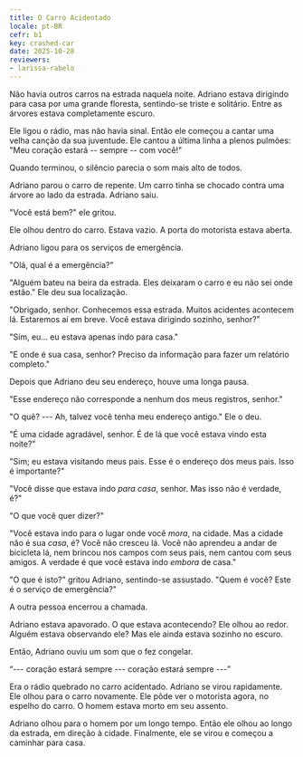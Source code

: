```yaml
---
title: O Carro Acidentado
locale: pt-BR
cefr: b1
key: crashed-car
date: 2025-10-28
reviewers:
- larissa-rabelo
---
```


Não havia outros carros na estrada naquela noite. Adriano estava dirigindo para casa por uma grande floresta, sentindo-se triste e solitário. Entre as árvores estava completamente escuro.

Ele ligou o rádio, mas não havia sinal. Então ele começou a cantar uma velha canção da sua juventude. Ele cantou a última linha a plenos pulmões: "Meu coração estará -- sempre -- com você!"

Quando terminou, o silêncio parecia o som mais alto de todos.

Adriano parou o carro de repente. Um carro tinha se chocado contra uma árvore ao lado da estrada. Adriano saiu.

"Você está bem?" ele gritou.

Ele olhou dentro do carro. Estava vazio. A porta do motorista estava aberta.

Adriano ligou para os serviços de emergência.

"Olá, qual é a emergência?"

"Alguém bateu na beira da estrada. Eles deixaram o carro e eu não sei onde estão." Ele deu sua localização.

"Obrigado, senhor. Conhecemos essa estrada. Muitos acidentes acontecem lá. Estaremos aí em breve. Você estava dirigindo sozinho, senhor?"

"Sim, eu... eu estava apenas indo para casa."

"E onde é sua casa, senhor? Preciso da informação para fazer um relatório completo."

Depois que Adriano deu seu endereço, houve uma longa pausa.

"Esse endereço não corresponde a nenhum dos meus registros, senhor."

"O quê? --- Ah, talvez você tenha meu endereço antigo." Ele o deu.

"É uma cidade agradável, senhor. É de lá que você estava vindo esta noite?"

"Sim; eu estava visitando meus pais. Esse é o endereço dos meus pais. Isso é importante?"

"Você disse que estava indo *para casa*, senhor. Mas isso não é verdade, é?"

"O que você quer dizer?"

"Você estava indo para o lugar onde você *mora*, na cidade. Mas a cidade não é sua *casa*, é? Você não cresceu lá. Você não aprendeu a andar de bicicleta lá, nem brincou nos campos com seus pais, nem cantou com seus amigos. A verdade é que você estava indo *embora* de casa."

"O que é isto?" gritou Adriano, sentindo-se assustado. "Quem é você? Este é o serviço de emergência?"

A outra pessoa encerrou a chamada.

Adriano estava apavorado. O que estava acontecendo? Ele olhou ao redor. Alguém estava observando ele? Mas ele ainda estava sozinho no escuro.

Então, Adriano ouviu um som que o fez congelar.

“--- coração estará sempre --- coração estará sempre ---”

Era o rádio quebrado no carro acidentado. Adriano se virou rapidamente. Ele olhou para o carro novamente. Ele pôde ver o motorista agora, no espelho do carro. O homem estava morto em seu assento.

Adriano olhou para o homem por um longo tempo. Então ele olhou ao longo da estrada, em direção à cidade. Finalmente, ele se virou e começou a caminhar para casa.